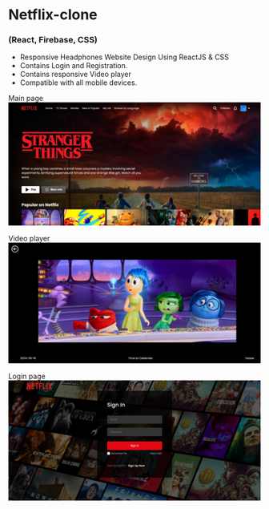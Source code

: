 # Netflix-clone

### (React, Firebase, CSS)

- Responsive Headphones Website Design Using ReactJS & CSS
- Contains Login and Registration.
- Contains responsive Video player
- Compatible with all mobile devices.

Main page
![preview img](/preview.jpg)

Video player
![preview img](/preview2.jpg)

Login page
![preview img](/preview1.jpg)
